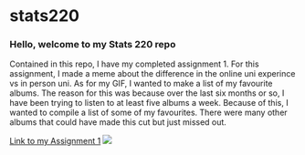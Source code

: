 # stats220
### Hello, welcome to my Stats 220 repo
Contained in this repo, I have my completed assignment 1. 
For this assignment, I made a meme about the difference in the online uni experince vs in person uni. As for my GIF, I wanted to make a list of my favourite albums. The reason for this was because over the last six months or so, I have been trying to listen to at least five albums a week. Because of this, I wanted to compile a list of some of my favourites. There were many other albums that could have made this cut but just missed out.

[Link to my Assignment 1](https://MichaelJW02.github.io/stats220/)
![](https://i.natgeofe.com/n/812b8651-3c67-4eae-935d-af57b1980d04/1721276.jpg)
